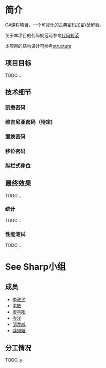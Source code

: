 # 简介
C#课程项目，一个可视化的古典密码加密/破解器。

关于本项目的代码规范可参考[代码规范](codestyle.md)

本项目的结构设计可参考[structure](structure.md)

## 项目目标
TODO...

## 技术细节

### 凯撒密码

### 维吉尼亚密码（待定)

### 置换密码

### 移位密码

### 纵栏式移位

## 最终效果
TODO...

### 统计
TODO...

### 性能测试
TODO...

# See Sharp小组

## 成员
- [李政民](https://github.com/FremontLi)
- [洪敏](https://github.com/hm333z)
- [廖宇阳](https://github.com/lyy1240056777)
- [岑洋](https://github.com/yah01)
- [邹龙威](https://github.com/Photooon)
- [龚如晗](https://github.com/sssssssssssssssssa)

## 分工情况
TODO..y
